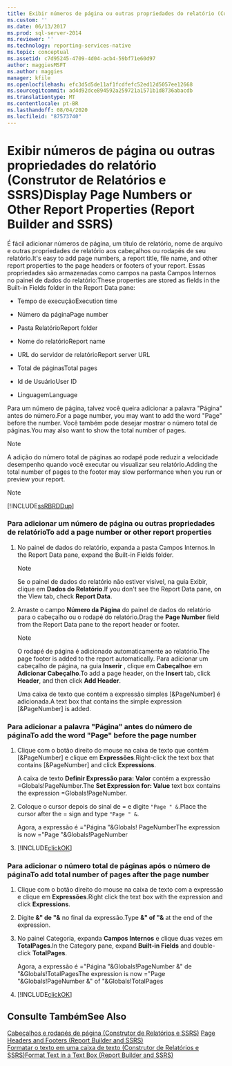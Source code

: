 ```yaml
---
title: Exibir números de página ou outras propriedades do relatório (Construtor de Relatórios e SSRS) | Microsoft Docs
ms.custom: ''
ms.date: 06/13/2017
ms.prod: sql-server-2014
ms.reviewer: ''
ms.technology: reporting-services-native
ms.topic: conceptual
ms.assetid: c7d95245-4709-4d04-acb4-59bf71e60d97
author: maggiesMSFT
ms.author: maggies
manager: kfile
ms.openlocfilehash: efc3d5d5de11af1fcdfefc52ed12d5057ee12668
ms.sourcegitcommit: ad4d92dce894592a259721a1571b1d8736abacdb
ms.translationtype: MT
ms.contentlocale: pt-BR
ms.lasthandoff: 08/04/2020
ms.locfileid: "87573740"
---
```

# <a name="display-page-numbers-or-other-report-properties-report-builder-and-ssrs"></a><span data-ttu-id="395f9-102">Exibir números de página ou outras propriedades do relatório (Construtor de Relatórios e SSRS)</span><span class="sxs-lookup"><span data-stu-id="395f9-102">Display Page Numbers or Other Report Properties (Report Builder and SSRS)</span></span>
  <span data-ttu-id="395f9-103">É fácil adicionar números de página, um título de relatório, nome de arquivo e outras propriedades de relatório aos cabeçalhos ou rodapés de seu relatório.</span><span class="sxs-lookup"><span data-stu-id="395f9-103">It's easy to add page numbers, a report title, file name, and other report properties to the page headers or footers of your report.</span></span> <span data-ttu-id="395f9-104">Essas propriedades são armazenadas como campos na pasta Campos Internos no painel de dados do relatório:</span><span class="sxs-lookup"><span data-stu-id="395f9-104">These properties are stored as fields in the Built-in Fields folder in the Report Data pane:</span></span>  
  
-   <span data-ttu-id="395f9-105">Tempo de execução</span><span class="sxs-lookup"><span data-stu-id="395f9-105">Execution time</span></span>  
  
-   <span data-ttu-id="395f9-106">Número da página</span><span class="sxs-lookup"><span data-stu-id="395f9-106">Page number</span></span>  
  
-   <span data-ttu-id="395f9-107">Pasta Relatório</span><span class="sxs-lookup"><span data-stu-id="395f9-107">Report folder</span></span>  
  
-   <span data-ttu-id="395f9-108">Nome do relatório</span><span class="sxs-lookup"><span data-stu-id="395f9-108">Report name</span></span>  
  
-   <span data-ttu-id="395f9-109">URL do servidor de relatório</span><span class="sxs-lookup"><span data-stu-id="395f9-109">Report server URL</span></span>  
  
-   <span data-ttu-id="395f9-110">Total de páginas</span><span class="sxs-lookup"><span data-stu-id="395f9-110">Total pages</span></span>  
  
-   <span data-ttu-id="395f9-111">Id de Usuário</span><span class="sxs-lookup"><span data-stu-id="395f9-111">User ID</span></span>  
  
-   <span data-ttu-id="395f9-112">Linguagem</span><span class="sxs-lookup"><span data-stu-id="395f9-112">Language</span></span>  
  
 <span data-ttu-id="395f9-113">Para um número de página, talvez você queira adicionar a palavra "Página" antes do número.</span><span class="sxs-lookup"><span data-stu-id="395f9-113">For a page number, you may want to add the word "Page" before the number.</span></span> <span data-ttu-id="395f9-114">Você também pode desejar mostrar o número total de páginas.</span><span class="sxs-lookup"><span data-stu-id="395f9-114">You may also want to show the total number of pages.</span></span>  
  
> [!NOTE]  
>  <span data-ttu-id="395f9-115">A adição do número total de páginas ao rodapé pode reduzir a velocidade desempenho quando você executar ou visualizar seu relatório.</span><span class="sxs-lookup"><span data-stu-id="395f9-115">Adding the total number of pages to the footer may slow performance when you run or preview your report.</span></span>  
  
> [!NOTE]  
>  [!INCLUDE[ssRBRDDup](../../includes/ssrbrddup-md.md)]  
  
### <a name="to-add-a-page-number-or-other-report-properties"></a><span data-ttu-id="395f9-116">Para adicionar um número de página ou outras propriedades de relatório</span><span class="sxs-lookup"><span data-stu-id="395f9-116">To add a page number or other report properties</span></span>  
  
1.  <span data-ttu-id="395f9-117">No painel de dados do relatório, expanda a pasta Campos Internos.</span><span class="sxs-lookup"><span data-stu-id="395f9-117">In the Report Data pane, expand the Built-in Fields folder.</span></span>  
  
    > [!NOTE]  
    >  <span data-ttu-id="395f9-118">Se o painel de dados do relatório não estiver visível, na guia Exibir, clique em **Dados do Relatório**.</span><span class="sxs-lookup"><span data-stu-id="395f9-118">If you don't see the Report Data pane, on the View tab, check **Report Data**.</span></span>  
  
2.  <span data-ttu-id="395f9-119">Arraste o campo **Número da Página** do painel de dados do relatório para o cabeçalho ou o rodapé do relatório.</span><span class="sxs-lookup"><span data-stu-id="395f9-119">Drag the **Page Number** field from the Report Data pane to the report header or footer.</span></span>  
  
    > [!NOTE]  
    >  <span data-ttu-id="395f9-120">O rodapé de página é adicionado automaticamente ao relatório.</span><span class="sxs-lookup"><span data-stu-id="395f9-120">The page footer is added to the report automatically.</span></span> <span data-ttu-id="395f9-121">Para adicionar um cabeçalho de página, na guia **Inserir** , clique em **Cabeçalho**e em **Adicionar Cabeçalho**.</span><span class="sxs-lookup"><span data-stu-id="395f9-121">To add a page header, on the **Insert** tab, click **Header**, and then click **Add Header**.</span></span>  
    >   
    >  <span data-ttu-id="395f9-122">Uma caixa de texto que contém a expressão simples [&PageNumber] é adicionada.</span><span class="sxs-lookup"><span data-stu-id="395f9-122">A text box that contains the simple expression [&PageNumber] is added.</span></span>  
  
### <a name="to-add-the-word-page-before-the-page-number"></a><span data-ttu-id="395f9-123">Para adicionar a palavra "Página" antes do número de página</span><span class="sxs-lookup"><span data-stu-id="395f9-123">To add the word "Page" before the page number</span></span>  
  
1.  <span data-ttu-id="395f9-124">Clique com o botão direito do mouse na caixa de texto que contém [&PageNumber] e clique em **Expressões**.</span><span class="sxs-lookup"><span data-stu-id="395f9-124">Right-click the text box that contains [&PageNumber] and click **Expressions**.</span></span>  
  
     <span data-ttu-id="395f9-125">A caixa de texto **Definir Expressão para: Valor** contém a expressão =Globals!PageNumber.</span><span class="sxs-lookup"><span data-stu-id="395f9-125">The **Set Expression for: Value** text box contains the expression =Globals!PageNumber.</span></span>  
  
2.  <span data-ttu-id="395f9-126">Coloque o cursor depois do sinal de = e digite `"Page " &`.</span><span class="sxs-lookup"><span data-stu-id="395f9-126">Place the cursor after the = sign and type `"Page " &`.</span></span>  
  
     <span data-ttu-id="395f9-127">Agora, a expressão é ="Página "&Globals! PageNumber</span><span class="sxs-lookup"><span data-stu-id="395f9-127">The expression is now  ="Page "&Globals!PageNumber</span></span>  
  
3.  [!INCLUDE[clickOK](../../includes/clickok-md.md)]  
  
### <a name="to-add-total-number-of-pages-after-the-page-number"></a><span data-ttu-id="395f9-128">Para adicionar o número total de páginas após o número de página</span><span class="sxs-lookup"><span data-stu-id="395f9-128">To add total number of pages after the page number</span></span>  
  
1.  <span data-ttu-id="395f9-129">Clique com o botão direito do mouse na caixa de texto com a expressão e clique em **Expressões**.</span><span class="sxs-lookup"><span data-stu-id="395f9-129">Right click the text box with the expression and click **Expressions**.</span></span>  
  
2.  <span data-ttu-id="395f9-130">Digite **&" de "&** no final da expressão.</span><span class="sxs-lookup"><span data-stu-id="395f9-130">Type **&" of "&** at the end of the expression.</span></span>  
  
3.  <span data-ttu-id="395f9-131">No painel Categoria, expanda **Campos Internos** e clique duas vezes em **TotalPages**.</span><span class="sxs-lookup"><span data-stu-id="395f9-131">In the Category pane, expand **Built-in Fields** and double-click **TotalPages**.</span></span>  
  
     <span data-ttu-id="395f9-132">Agora, a expressão é ="Página "&Globals!PageNumber &" de "&Globals!TotalPages</span><span class="sxs-lookup"><span data-stu-id="395f9-132">The expression is now ="Page "&Globals!PageNumber &" of "&Globals!TotalPages</span></span>  
  
4.  [!INCLUDE[clickOK](../../includes/clickok-md.md)]  
  
## <a name="see-also"></a><span data-ttu-id="395f9-133">Consulte Também</span><span class="sxs-lookup"><span data-stu-id="395f9-133">See Also</span></span>  
 <span data-ttu-id="395f9-134">[Cabeçalhos e rodapés de página &#40;Construtor de Relatórios e SSRS&#41;](page-headers-and-footers-report-builder-and-ssrs.md) </span><span class="sxs-lookup"><span data-stu-id="395f9-134">[Page Headers and Footers &#40;Report Builder and SSRS&#41;](page-headers-and-footers-report-builder-and-ssrs.md) </span></span>  
 [<span data-ttu-id="395f9-135">Formatar o texto em uma caixa de texto &#40;Construtor de Relatórios e SSRS&#41;</span><span class="sxs-lookup"><span data-stu-id="395f9-135">Format Text in a Text Box &#40;Report Builder and SSRS&#41;</span></span>](format-text-in-a-text-box-report-builder-and-ssrs.md)  
  
  
